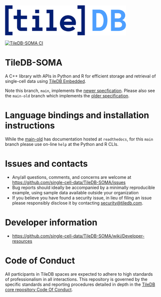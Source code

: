 <a href="https://tiledb.com"><img src="https://github.com/TileDB-Inc/TileDB/raw/dev/doc/source/_static/tiledb-logo_color_no_margin_@4x.png" alt="TileDB logo" width="400"></a>

[![TileDB-SOMA CI](https://github.com/single-cell-data/TileDB-SOMA/actions/workflows/ci.yml/badge.svg)](https://github.com/single-cell-data/TileDB-SOMA/actions/workflows/ci.yml)

# TileDB-SOMA

A C++ library with APIs in Python and R for efficient storage and retrieval of single-cell data using [TileDB Embedded][tiledb].

Note this branch, `main`, implements the [newer specfication](https://github.com/single-cell-data/SOMA/blob/main/abstract_specification.md).  Please also see the `main-old` branch which implements the [older specification](https://github.com/single-cell-data/TileDB-SOMA/blob/main-old/spec/specification.md).

# Language bindings and installation instructions

While the [main-old](https://github.com/single-cell-data/TileDB-SOMA/blob/main-old/apis/python/README.md) has documentation hosted at `readthedocs`, for this `main` branch please use on-line `help` at the Python and R CLIs.

# Issues and contacts

* Any/all questions, comments, and concerns are welcome at https://github.com/single-cell-data/TileDB-SOMA/issues
* Bug reports should ideally be accompanied by a minimally reproducible example, using sample data available outside your organization
* If you believe you have found a security issue, in lieu of filing an issue please responsibly disclose it by contacting [security@tiledb.com](mailto:security@tiledb.com).

# Developer information

* https://github.com/single-cell-data/TileDB-SOMA/wiki/Developer-resources

# Code of Conduct

All participants in TileDB spaces are expected to adhere to high standards of
professionalism in all interactions. This repository is governed by the
specific standards and reporting procedures detailed in depth in the
[TileDB core repository Code Of Conduct](
https://github.com/TileDB-Inc/TileDB/blob/dev/CODE_OF_CONDUCT.md).

<!-- links -->
[tiledb]: https://github.com/TileDB-Inc/TileDB
